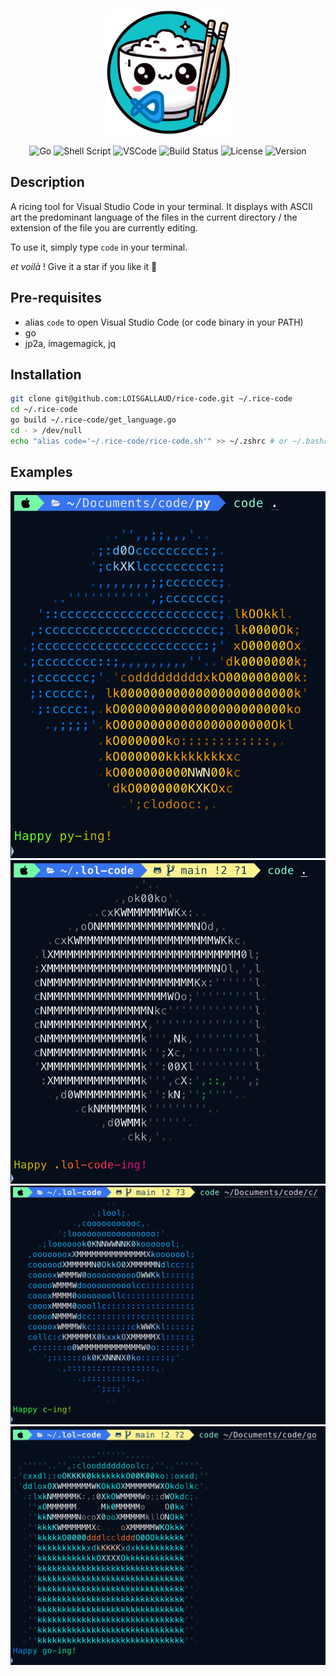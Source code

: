 <p align="center"><a href="https://laravel.com" target="_blank"><img src="images/logo.png" alt="rice-code logo" width="200"></a></p>

<p align="center">
<!-- shields -->
<img src="https://img.shields.io/badge/Go-00ADD8?style=for-the-badge&logo=go&logoColor=white" alt="Go">
<img src="https://img.shields.io/badge/Shell_Script-121011?style=for-the-badge&logo=gnu-bash&logoColor=white" alt="Shell Script">
<img src="https://img.shields.io/badge/VSCode-0078D4?style=for-the-badge&logo=visual%20studio%20code&logoColor=white" alt="VSCode">
<img src="https://img.shields.io/badge/Build-Passing-brightgreen?style=for-the-badge" alt="Build Status">
<img src="https://img.shields.io/badge/License-MIT-blue?style=for-the-badge" alt="License">
<img src="https://img.shields.io/badge/Version-1.0.0-blue?style=for-the-badge" alt="Version">
</p>

## Description

A ricing tool for Visual Studio Code in your terminal. It displays with ASCII art the predominant language of the files in the current directory / the extension of the file you are currently editing.

To use it, simply type `code` in your terminal.

_et voilà_ ! Give it a star if you like it 🌟

## Pre-requisites

- alias `code` to open Visual Studio Code (or code binary in your PATH)
- go
- jp2a, imagemagick, jq

## Installation

```bash
git clone git@github.com:LOISGALLAUD/rice-code.git ~/.rice-code
cd ~/.rice-code
go build ~/.rice-code/get_language.go
cd - > /dev/null
echo "alias code='~/.rice-code/rice-code.sh'" >> ~/.zshrc # or ~/.bashrc
```

## Examples

![python](images/image-4.png)
![bash](images/image-2.png)
![C](images/image-3.png)
![golang](images/image.png)
